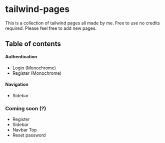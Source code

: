 # tailwind-pages
This is a collection of tailwind pages all made by me. Free to use no credits required. Please feel free to add new pages. 

## Table of contents

#### Authentication
- Login (Monochrome)
- Register (Monochrome)

#### Navigation
- Sidebar

### Coming soon (?)
- Register
- Sidebar
- Navbar Top
- Reset password
